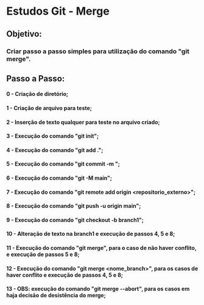 # Estudos Git - Merge

## Objetivo:

### Criar passo a passo simples para utilização do comando "git merge".

## Passo a Passo:

#### 0 - Criação de diretório;

#### 1 - Criação de arquivo para teste;

#### 2 - Inserção de texto qualquer para teste no arquivo criado;

#### 3 - Execução do comando "git init";

#### 4 - Execução do comando "git add .";

#### 5 - Execução do comando "git commit -m <comentario>";

#### 6 - Execução do comando "git -M main";

#### 7 - Execução do comando "git remote add origin <repositorio_externo>";

#### 8 - Execução do comando "git push -u origin main";

#### 9 - Execução do comando "git checkout -b branch1";

#### 10 - Alteração de texto na branch1 e execução de passos 4, 5 e 8;

#### 11 - Execução do comando "git merge", para o caso de não haver conflito, e execução de passos 5 e 8;

#### 12 - Execução do comando "git merge <nome_branch>", para os casos de haver conflito e execução de passos 4, 5 e 8;

#### 13 - OBS: execução do comando "git merge --abort", para os casos em haja decisão de desistência do merge;
